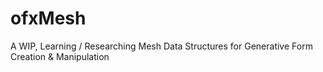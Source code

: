 ofxMesh
=======

A WIP, Learning / Researching Mesh Data Structures for Generative Form Creation &amp; Manipulation
